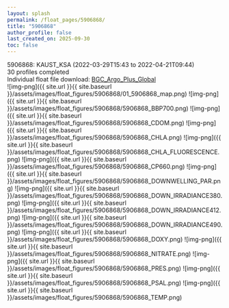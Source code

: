 ```yaml
---
layout: splash
permalink: /float_pages/5906868/
title: "5906868"
author_profile: false
last_created_on: 2025-09-30
toc: false
---
```

 
5906868: KAUST_KSA (2022-03-29T15:43 to 2022-04-21T09:44)\
30 profiles completed\
Individual float file download: [BGC_Argo_Plus_Global](https://ftp.soest.hawaii.edu/bgc_argo_plus/Individual_Floats/outliers_removed/5906868_Sprof_processed.nc)\
![img-png]({{ site.url }}{{ site.baseurl }}/assets/images/float_figures/5906868/01_5906868_map.png)
![img-png]({{ site.url }}{{ site.baseurl }}/assets/images/float_figures/5906868/5906868_BBP700.png)
![img-png]({{ site.url }}{{ site.baseurl }}/assets/images/float_figures/5906868/5906868_CDOM.png)
![img-png]({{ site.url }}{{ site.baseurl }}/assets/images/float_figures/5906868/5906868_CHLA.png)
![img-png]({{ site.url }}{{ site.baseurl }}/assets/images/float_figures/5906868/5906868_CHLA_FLUORESCENCE.png)
![img-png]({{ site.url }}{{ site.baseurl }}/assets/images/float_figures/5906868/5906868_CP660.png)
![img-png]({{ site.url }}{{ site.baseurl }}/assets/images/float_figures/5906868/5906868_DOWNWELLING_PAR.png)
![img-png]({{ site.url }}{{ site.baseurl }}/assets/images/float_figures/5906868/5906868_DOWN_IRRADIANCE380.png)
![img-png]({{ site.url }}{{ site.baseurl }}/assets/images/float_figures/5906868/5906868_DOWN_IRRADIANCE412.png)
![img-png]({{ site.url }}{{ site.baseurl }}/assets/images/float_figures/5906868/5906868_DOWN_IRRADIANCE490.png)
![img-png]({{ site.url }}{{ site.baseurl }}/assets/images/float_figures/5906868/5906868_DOXY.png)
![img-png]({{ site.url }}{{ site.baseurl }}/assets/images/float_figures/5906868/5906868_NITRATE.png)
![img-png]({{ site.url }}{{ site.baseurl }}/assets/images/float_figures/5906868/5906868_PRES.png)
![img-png]({{ site.url }}{{ site.baseurl }}/assets/images/float_figures/5906868/5906868_PSAL.png)
![img-png]({{ site.url }}{{ site.baseurl }}/assets/images/float_figures/5906868/5906868_TEMP.png)
